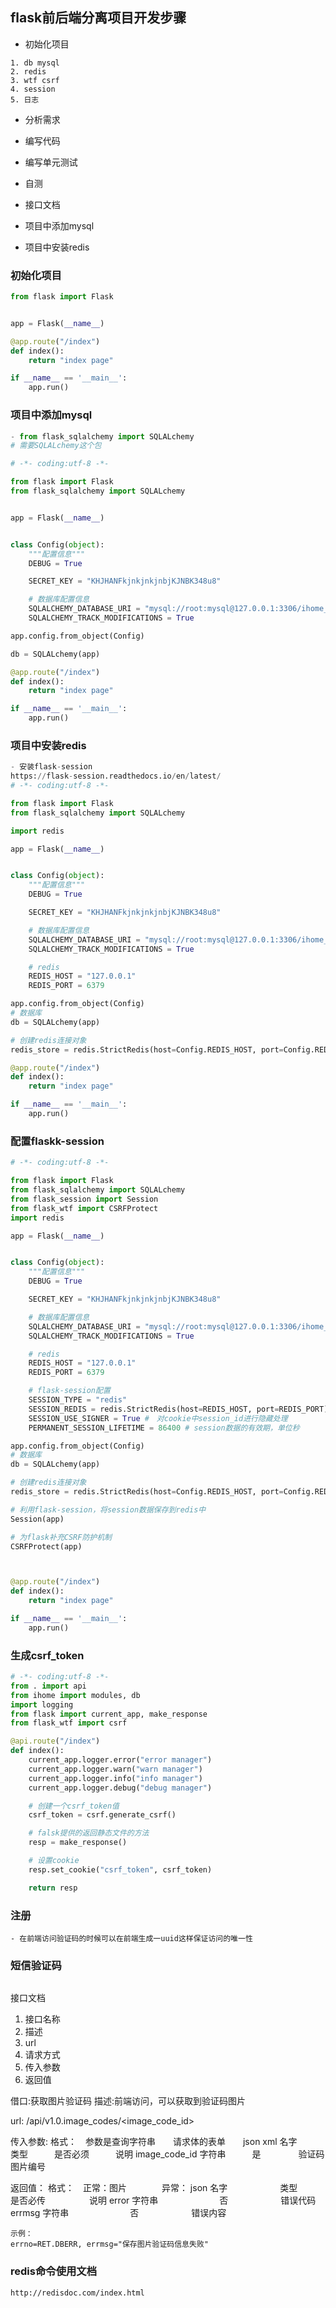 ## flask前后端分离项目开发步骤
- 初始化项目
```
1. db mysql
2. redis
3. wtf csrf
4. session
5. 日志
```
 -  分析需求
 -  编写代码
 -  编写单元测试
 -  自测
 -  接口文档


- 项目中添加mysql
- 项目中安装redis


### 初始化项目
```python
from flask import Flask


app = Flask(__name__)

@app.route("/index")
def index():
    return "index page"

if __name__ == '__main__':
    app.run()
```
### 项目中添加mysql
```python
- from flask_sqlalchemy import SQLALchemy
# 需要SQLALchemy这个包

# -*- coding:utf-8 -*-

from flask import Flask
from flask_sqlalchemy import SQLALchemy


app = Flask(__name__)


class Config(object):
    """配置信息"""
    DEBUG = True

    SECRET_KEY = "KHJHANFkjnkjnkjnbjKJNBK348u8"

    # 数据库配置信息
    SQLALCHEMY_DATABASE_URI = "mysql://root:mysql@127.0.0.1:3306/ihome_python004"
    SQLALCHEMY_TRACK_MODIFICATIONS = True

app.config.from_object(Config)

db = SQLALchemy(app)

@app.route("/index")
def index():
    return "index page"

if __name__ == '__main__':
    app.run()
```

### 项目中安装redis
```python
- 安装flask-session
https://flask-session.readthedocs.io/en/latest/
# -*- coding:utf-8 -*-

from flask import Flask
from flask_sqlalchemy import SQLALchemy

import redis

app = Flask(__name__)


class Config(object):
    """配置信息"""
    DEBUG = True

    SECRET_KEY = "KHJHANFkjnkjnkjnbjKJNBK348u8"

    # 数据库配置信息
    SQLALCHEMY_DATABASE_URI = "mysql://root:mysql@127.0.0.1:3306/ihome_python004"
    SQLALCHEMY_TRACK_MODIFICATIONS = True

    # redis
    REDIS_HOST = "127.0.0.1"
    REDIS_PORT = 6379

app.config.from_object(Config)
# 数据库
db = SQLALchemy(app)

# 创建redis连接对象
redis_store = redis.StrictRedis(host=Config.REDIS_HOST, port=Config.REDIS_PORT)

@app.route("/index")
def index():
    return "index page"

if __name__ == '__main__':
    app.run()
```

### 配置flaskk-session
```python
# -*- coding:utf-8 -*-

from flask import Flask
from flask_sqlalchemy import SQLALchemy
from flask_session import Session
from flask_wtf import CSRFProtect
import redis

app = Flask(__name__)


class Config(object):
    """配置信息"""
    DEBUG = True

    SECRET_KEY = "KHJHANFkjnkjnkjnbjKJNBK348u8"

    # 数据库配置信息
    SQLALCHEMY_DATABASE_URI = "mysql://root:mysql@127.0.0.1:3306/ihome_python004"
    SQLALCHEMY_TRACK_MODIFICATIONS = True

    # redis
    REDIS_HOST = "127.0.0.1"
    REDIS_PORT = 6379

    # flask-session配置
    SESSION_TYPE = "redis"
    SESSION_REDIS = redis.StrictRedis(host=REDIS_HOST, port=REDIS_PORT)
    SESSION_USE_SIGNER = True #　对cookie中session_id进行隐藏处理
    PERMANENT_SESSION_LIFETIME = 86400 # session数据的有效期，单位秒

app.config.from_object(Config)
# 数据库
db = SQLALchemy(app)

# 创建redis连接对象
redis_store = redis.StrictRedis(host=Config.REDIS_HOST, port=Config.REDIS_PORT)

# 利用flask-session，将session数据保存到redis中
Session(app)

# 为flask补充CSRF防护机制
CSRFProtect(app)



@app.route("/index")
def index():
    return "index page"

if __name__ == '__main__':
    app.run()
```
### 生成csrf_token
```python
# -*- coding:utf-8 -*-
from . import api
from ihome import modules, db
import logging
from flask import current_app, make_response
from flask_wtf import csrf

@api.route("/index")
def index():
    current_app.logger.error("error manager")
    current_app.logger.warn("warn manager")
    current_app.logger.info("info manager")
    current_app.logger.debug("debug manager")

    # 创建一个csrf_token值
    csrf_token = csrf.generate_csrf()

    # falsk提供的返回静态文件的方法
    resp = make_response()

    # 设置cookie
    resp.set_cookie("csrf_token", csrf_token)

    return resp


```

### 注册
```
- 在前端访问验证码的时候可以在前端生成一uuid这样保证访问的唯一性
```

### 短信验证码
```

```

接口文档
1. 接口名称
1. 描述
1. url
1. 请求方式
1.  传入参数
1. 返回值

借口:获取图片验证码
描述:前端访问，可以获取到验证码图片

url: /api/v1.0.image_codes/<image_code_id>

传入参数:
    格式：　参数是查询字符串　　请求体的表单　　json  xml
    名字　　　        类型　　　是否必须　　　说明
    image_code_id   字符串　　　是　　　　 验证码图片编号
    
返回值：
    格式：　正常：图片　　　　异常： json
    名字　　　　　　类型　　　　　　是否必传　　　　　说明
    error       字符串　　　　　　　否　　　　　　错误代码
    errmsg      字符串　　　　　　　否　　　　　　错误内容
    
    示例：
    errno=RET.DBERR, errmsg="保存图片验证码信息失败"

### redis命令使用文档
```
http://redisdoc.com/index.html
```